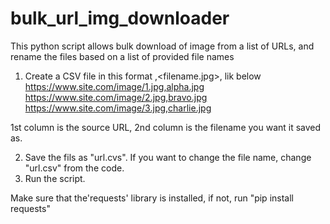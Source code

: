 # bulk_url_img_downloader
This python script allows bulk download of image from a list of URLs, and rename the files based on a list of provided file names

1. Create a CSV file in this format <url>,<filename.jpg>, lik below
https://www.site.com/image/1.jpg,alpha.jpg
https://www.site.com/image/2.jpg,bravo.jpg
https://www.site.com/image/3.jpg,charlie.jpg

1st column is the source URL, 2nd column is the filename you want it saved as.

2. Save the fils as "url.cvs". If you want to change the file name, change "url.csv" from the code.
3. Run the script.

Make sure that the'requests' library is installed, if not, run "pip install requests"
